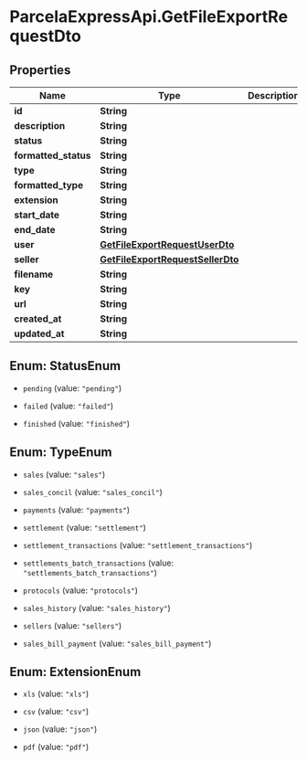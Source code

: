 # ParcelaExpressApi.GetFileExportRequestDto

## Properties

Name | Type | Description | Notes
------------ | ------------- | ------------- | -------------
**id** | **String** |  | 
**description** | **String** |  | 
**status** | **String** |  | 
**formatted_status** | **String** |  | 
**type** | **String** |  | 
**formatted_type** | **String** |  | 
**extension** | **String** |  | 
**start_date** | **String** |  | 
**end_date** | **String** |  | 
**user** | [**GetFileExportRequestUserDto**](GetFileExportRequestUserDto.md) |  | 
**seller** | [**GetFileExportRequestSellerDto**](GetFileExportRequestSellerDto.md) |  | 
**filename** | **String** |  | 
**key** | **String** |  | 
**url** | **String** |  | 
**created_at** | **String** |  | 
**updated_at** | **String** |  | 



## Enum: StatusEnum


* `pending` (value: `"pending"`)

* `failed` (value: `"failed"`)

* `finished` (value: `"finished"`)





## Enum: TypeEnum


* `sales` (value: `"sales"`)

* `sales_concil` (value: `"sales_concil"`)

* `payments` (value: `"payments"`)

* `settlement` (value: `"settlement"`)

* `settlement_transactions` (value: `"settlement_transactions"`)

* `settlements_batch_transactions` (value: `"settlements_batch_transactions"`)

* `protocols` (value: `"protocols"`)

* `sales_history` (value: `"sales_history"`)

* `sellers` (value: `"sellers"`)

* `sales_bill_payment` (value: `"sales_bill_payment"`)





## Enum: ExtensionEnum


* `xls` (value: `"xls"`)

* `csv` (value: `"csv"`)

* `json` (value: `"json"`)

* `pdf` (value: `"pdf"`)




